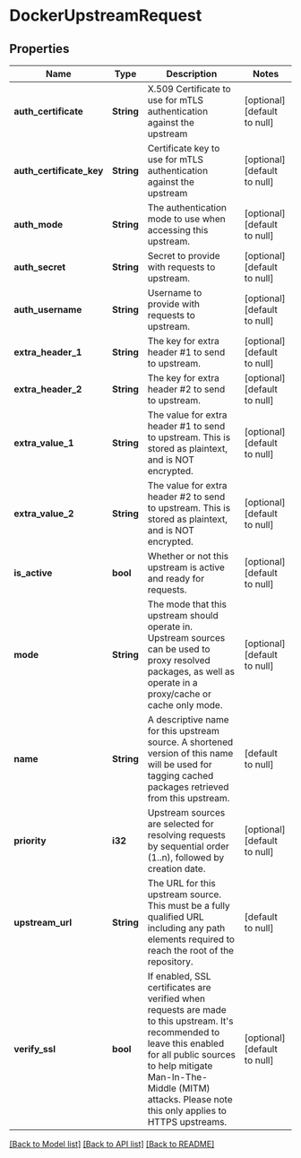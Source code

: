 # DockerUpstreamRequest

## Properties
Name | Type | Description | Notes
------------ | ------------- | ------------- | -------------
**auth_certificate** | **String** | X.509 Certificate to use for mTLS authentication against the upstream | [optional] [default to null]
**auth_certificate_key** | **String** | Certificate key to use for mTLS authentication against the upstream | [optional] [default to null]
**auth_mode** | **String** | The authentication mode to use when accessing this upstream.  | [optional] [default to null]
**auth_secret** | **String** | Secret to provide with requests to upstream. | [optional] [default to null]
**auth_username** | **String** | Username to provide with requests to upstream. | [optional] [default to null]
**extra_header_1** | **String** | The key for extra header #1 to send to upstream. | [optional] [default to null]
**extra_header_2** | **String** | The key for extra header #2 to send to upstream. | [optional] [default to null]
**extra_value_1** | **String** | The value for extra header #1 to send to upstream. This is stored as plaintext, and is NOT encrypted. | [optional] [default to null]
**extra_value_2** | **String** | The value for extra header #2 to send to upstream. This is stored as plaintext, and is NOT encrypted. | [optional] [default to null]
**is_active** | **bool** | Whether or not this upstream is active and ready for requests. | [optional] [default to null]
**mode** | **String** | The mode that this upstream should operate in. Upstream sources can be used to proxy resolved packages, as well as operate in a proxy/cache or cache only mode. | [optional] [default to null]
**name** | **String** | A descriptive name for this upstream source. A shortened version of this name will be used for tagging cached packages retrieved from this upstream. | [default to null]
**priority** | **i32** | Upstream sources are selected for resolving requests by sequential order (1..n), followed by creation date. | [optional] [default to null]
**upstream_url** | **String** | The URL for this upstream source. This must be a fully qualified URL including any path elements required to reach the root of the repository.  | [default to null]
**verify_ssl** | **bool** | If enabled, SSL certificates are verified when requests are made to this upstream. It&#39;s recommended to leave this enabled for all public sources to help mitigate Man-In-The-Middle (MITM) attacks. Please note this only applies to HTTPS upstreams. | [optional] [default to null]

[[Back to Model list]](../README.md#documentation-for-models) [[Back to API list]](../README.md#documentation-for-api-endpoints) [[Back to README]](../README.md)


